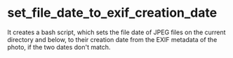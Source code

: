 # set_file_date_to_exif_creation_date
It creates a bash script, which sets the file date of JPEG files on the current directory and below, to their creation date from the EXIF metadata of the photo, if the two dates don't match.
